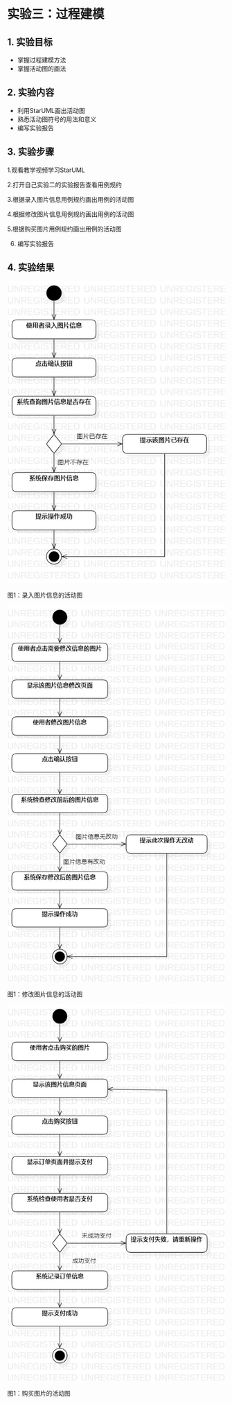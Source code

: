 # 实验三：过程建模

## 1. 实验目标

- 掌握过程建模方法
- 掌握活动图的画法

## 2. 实验内容

- 利用StarUML画出活动图
- 熟悉活动图符号的用法和意义
- 编写实验报告

## 3. 实验步骤

1.观看教学视频学习StarUML

2.打开自己实验二的实验报告查看用例规约

3.根据录入图片信息用例规约画出用例的活动图

4.根据修改图片信息用例规约画出用例的活动图

5.根据购买图片用例规约画出用例的活动图

6. 编写实验报告

## 4. 实验结果

![活动图](./lab3_UseCaseDiagram1.jpg)

图1：录入图片信息的活动图

![活动图](./lab3_UseCaseDiagram2.jpg)

图1：修改图片信息的活动图

![活动图](./lab3_UseCaseDiagram3.jpg)

图1：购买图片的活动图